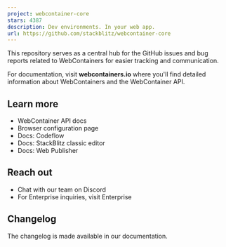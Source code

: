 ```yaml
---
project: webcontainer-core
stars: 4387
description: Dev environments. In your web app.
url: https://github.com/stackblitz/webcontainer-core
---
```


This repository serves as a central hub for the GitHub issues and bug reports related to WebContainers for easier tracking and communication.

For documentation, visit **webcontainers.io** where you'll find detailed information about WebContainers and the WebContainer API.

Learn more
----------

-   WebContainer API docs
-   Browser configuration page
-   Docs: Codeflow
-   Docs: StackBlitz classic editor
-   Docs: Web Publisher

Reach out
---------

-   Chat with our team on Discord
-   For Enterprise inquiries, visit Enterprise

Changelog
---------

The changelog is made available in our documentation.
